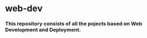 # web-dev
<h3>This repository consists of all the pojects based on Web Development and Deployment.</h3>
